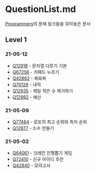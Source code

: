 # QuestionList.md

[Programmers](https://programmers.co.kr/learn/challenges)의 문제 링크들을 모아놓은 문서

## Level 1

### 21-05-12

* [Q12918](https://programmers.co.kr/learn/courses/30/lessons/12918) - 문자열 다루기 기본
* [Q67256](https://programmers.co.kr/learn/courses/30/lessons/67256) - 키패드 누르기
* [Q42862](https://programmers.co.kr/learn/courses/30/lessons/42862) - 체육복
* [Q70128](https://programmers.co.kr/learn/courses/30/lessons/70128) - 내적
* [Q12935](https://programmers.co.kr/learn/courses/30/lessons/12935) - 제일 작은 수 제거하기
* [Q12982](https://programmers.co.kr/learn/courses/30/lessons/12982) - 예산

### 21-05-09

* [Q77484](https://programmers.co.kr/learn/courses/30/lessons/77484) - 로또의 최고 순위와 최저 순위
* [Q12977](https://programmers.co.kr/learn/courses/30/lessons/12977) - 소수 만들기

### 21-05-02

* [Q64061](https://programmers.co.kr/learn/courses/30/lessons/64061) - 크레인 인형뽑기 게임
* [Q72410](https://programmers.co.kr/learn/courses/30/lessons/72410) - 신규 아이디 추천
* [Q42840](https://programmers.co.kr/learn/courses/30/lessons/42840) - 모의고사
